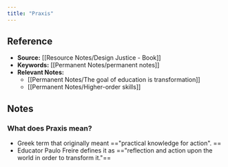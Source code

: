 ```yaml
---
title: "Praxis"
---
```

## Reference
- **Source:** [[Resource Notes/Design Justice - Book]]
- **Keywords:** [[Permanent Notes/permanent notes]]
- **Relevant Notes:** 
	- [[Permanent Notes/The goal of education is transformation]]
	- [[Permanent Notes/Higher-order skills]]
## Notes
### What does Praxis mean?
+ Greek term that originally meant =="practical knowledge for action". ==
+ Educator Paulo Freire defines it as =="reflection and action upon the world in order to transform it."==